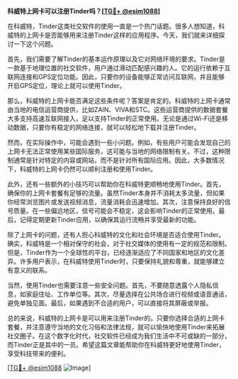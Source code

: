 **科威特上网卡可以注册Tinder吗？[[TG💪+ @esim1088](https://t.me/s/esim1088)]**

在科威特，Tinder这类社交软件的使用一直是一个热门话题。很多人想知道，科威特的上网卡是否能够用来注册Tinder这样的应用程序。今天，我们就来详细探讨一下这个问题。

首先，我们需要了解Tinder的基本运作原理以及它对网络环境的要求。Tinder是一款基于地理位置的社交软件，用户通过滑动匹配感兴趣的人。它的运行依赖于互联网连接和GPS定位功能。因此，只要你的设备能够正常访问互联网，并且能够开启GPS定位，理论上就可以使用Tinder。

那么，科威特的上网卡能否满足这些条件呢？答案是肯定的。科威特的上网卡通常由当地的电信运营商提供，比如ZAIN、VIVA和STC。这些运营商提供的数据套餐大多支持高速互联网接入，足以支持Tinder的正常使用。无论是通过Wi-Fi还是移动数据，只要你有稳定的网络连接，就可以轻松地下载并注册Tinder。

然而，在实际操作中，可能会遇到一些小问题。例如，有些用户可能会发现自己的上网卡无法正常使用某些国际服务，这可能与当地的网络限制有关。不过，这种限制通常是针对特定的内容或网站，而不是针对所有国际应用。因此，大多数情况下，科威特的上网卡仍然可以顺利注册和使用Tinder。

此外，还有一些额外的小技巧可以帮助你在科威特更顺畅地使用Tinder。首先，确保你的上网卡套餐有足够的流量。虽然Tinder本身并不消耗太多流量，但如果你经常浏览图片或发送视频消息，流量消耗会迅速增加。其次，注意保持良好的信号质量。在一些偏远地区，信号可能会不稳定，这会影响Tinder的正常使用。最后，记得定期更新Tinder应用，以确保其运行流畅并享受最新的功能。

除了上网卡的问题，还有人担心科威特的文化和社会环境是否适合使用Tinder。确实，科威特是一个相对保守的社会，对于社交媒体的使用有一定的规范和限制。但是，Tinder作为一个全球性的平台，已经逐渐适应了不同国家和地区的文化差异。许多用户表示，在科威特使用Tinder时，只要保持礼貌和尊重，就能够建立有意义的联系。

当然，使用Tinder也需要注意一些安全问题。首先，不要随意透露个人隐私信息，如家庭住址、工作单位等。其次，尽量选择在公共场合进行视频或语音通话，避免单独见面。最后，如果遇到不合适的用户，可以直接将其屏蔽或举报。

总的来说，科威特的上网卡是可以用来注册Tinder的。只要你选择合适的上网卡套餐，并注意遵守当地的文化习俗和法律法规，就可以愉快地使用Tinder来拓展社交圈子。在这个数字化时代，社交软件已经成为我们生活中不可或缺的一部分，而Tinder正是其中的一员。希望这篇文章能帮助你在科威特更好地使用Tinder，享受科技带来的便利。

[[TG💪+ @esim1088](https://t.me/s/esim1088) ![Image](https://i.postimg.cc/4NQfJmqS/Snipaste-2025-05-13-00-14-12.png)]